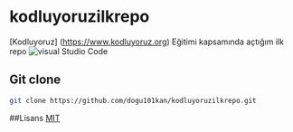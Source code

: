 # kodluyoruzilkrepo
[Kodluyoruz] (https://www.kodluyoruz.org) Eğitimi kapsamında açtığım ilk repo
![visual Studio Code](https://code.visualstudio.com/assets/blogs/2021/10/20/vscode-dev.png)

## Git clone

```bash
git clone https://github.com/dogu101kan/kodluyoruzilkrepo.git
```
##Lisans
[MIT](https://choosealicense.com/licenses/mit/)

